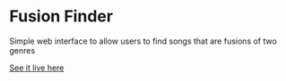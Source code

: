 # Fusion Finder

Simple web interface to allow users to find songs that are fusions of two genres

[See it live here](https://fusion-finder.herokuapp.com)
